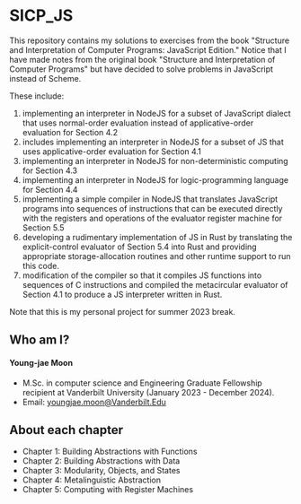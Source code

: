 # SICP_JS 

This repository contains my solutions to exercises from the book "Structure and Interpretation of Computer Programs: JavaScript Edition." Notice that I have made notes from the original book "Structure and Interpretation of Computer Programs" but have decided to solve problems in JavaScript instead of Scheme.

These include:
1. implementing an interpreter in NodeJS for a subset of JavaScript dialect that uses normal-order evaluation instead of applicative-order evaluation for Section 4.2
2. includes implementing an interpreter in NodeJS for a subset of JS that uses applicative-order evaluation for Section 4.1
3. implementing an interpreter in NodeJS for non-deterministic computing for Section 4.3
4. implementing an interpreter in NodeJS for logic-programming language for Section 4.4
5. implementing a simple compiler in NodeJS that translates JavaScript programs into sequences of instructions that can be executed directly with the registers and operations of the evaluator register machine for Section 5.5
6. developing a rudimentary implementation of JS in Rust by translating the explicit-control evaluator of Section 5.4 into Rust and providing appropriate storage-allocation routines and other runtime support to run this code.
7. modification of the compiler so that it compiles JS functions into sequences of C instructions and compiled the metacircular evaluator of Section 4.1 to produce a JS interpreter written in Rust.

Note that this is my personal project for summer 2023 break.

## Who am I?
#### Young-jae Moon
* M.Sc. in computer science and Engineering Graduate Fellowship recipient at Vanderbilt University (January 2023 - December 2024).
* Email: youngjae.moon@Vanderbilt.Edu

## About each chapter

* Chapter 1: Building Abstractions with Functions
* Chapter 2: Building Abstractions with Data
* Chapter 3: Modularity, Objects, and States
* Chapter 4: Metalinguistic Abstraction
* Chapter 5: Computing with Register Machines
